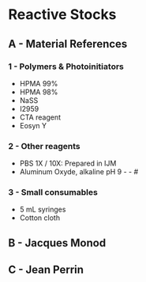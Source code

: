 # Reactive Stocks
## A - Material References

### 1 - Polymers & Photoinitiators
- HPMA 99%
- HPMA 98%
- NaSS
- I2959
- CTA reagent
- Eosyn Y

### 2 - Other reagents
- PBS 1X / 10X: Prepared in IJM
- Aluminum Oxyde, alkaline pH 9 -  - #
	
### 3 - Small consumables
- 5 mL syringes
- Cotton cloth

## B - Jacques Monod


## C - Jean Perrin
